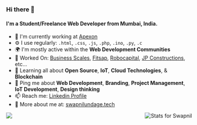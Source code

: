 ### Hi there 👋

#### I'm a Student/Freelance Web Developer from Mumbai, India.

- 🏢 I'm currently working at [Apexon](https://apexon.com)
- ⚙️ I use regularly: `.html`, `.css`, `.js`, `.php`, `.ino`, `.py`, `.c`
- 🌍 I'm mostly active within the **Web Development Communities**
- 💅 Worked On: [Business Scales](https://www.businessscales.com), [Fitsap](https://www.Fitsap.in), [Robocapital](https://Robocapital.in), [JP Constructions](https://www.Thejpconstructions.com), etc…
- 🌱 Learning all about **Open Source**, **IoT**, **Cloud Technologies**, & **Blockchain**
- 💬 Ping me about **Web Development**, **Branding**, **Project Management**, **IoT Development**, **Design thinking**
- 📫 Reach me: [Linkedin Profile](https://linkedin.com/in/swapnilundage)
- 🤖 More about me at: [swapnilundage.tech](http://swapnilundage.tech) 

<img align="left" src="https://github-readme-stats.vercel.app/api?username=swap9820&title_color=fff&text_color=9f9f9f&bg_color=151515" />
<img align="right" src="https://github-readme-stats.vercel.app/api/top-langs/?username=swap9820&theme=dark" alt="Stats for Swapnil"/>

